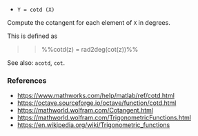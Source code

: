 - `Y = cotd (X)`

Compute the cotangent for each element of `X` in degrees.

This is defined as

> > %%cotd(z) = rad2deg(cot(z))%%

See also: `acotd`, `cot`.

### References

- https://www.mathworks.com/help/matlab/ref/cotd.html
- https://octave.sourceforge.io/octave/function/cotd.html
- https://mathworld.wolfram.com/Cotangent.html
- https://mathworld.wolfram.com/TrigonometricFunctions.html
- https://en.wikipedia.org/wiki/Trigonometric_functions
